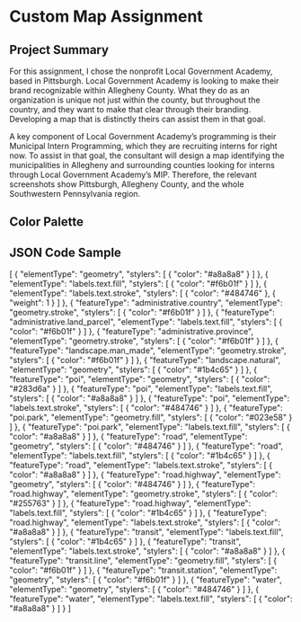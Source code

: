 # Custom Map Assignment

## Project Summary
For this assignment, I chose the nonprofit Local Government Academy, based in Pittsburgh. Local Government Academy is looking to make their brand recognizable within Allegheny County. What they do as an organization is unique not just within the county, but throughout the country, and they want to make that clear through their branding. Developing a map that is distinctly theirs can assist them in that goal. 

A key component of Local Government Academy’s programming is their Municipal Intern Programming, which they are recruiting interns for right now. To assist in that goal, the consultant will design a map identifying the municipalities in Allegheny and surrounding counties looking for interns through Local Government Academy’s MIP. Therefore, the relevant screenshots show Pittsburgh, Allegheny County, and the whole Southwestern Pennsylvania region. 

## Color Palette


## JSON Code Sample
[
  {
    "elementType": "geometry",
    "stylers": [
      {
        "color": "#a8a8a8"
      }
    ]
  },
  {
    "elementType": "labels.text.fill",
    "stylers": [
      {
        "color": "#f6b01f"
      }
    ]
  },
  {
    "elementType": "labels.text.stroke",
    "stylers": [
      {
        "color": "#484746"
      },
      {
        "weight": 1
      }
    ]
  },
  {
    "featureType": "administrative.country",
    "elementType": "geometry.stroke",
    "stylers": [
      {
        "color": "#f6b01f"
      }
    ]
  },
  {
    "featureType": "administrative.land_parcel",
    "elementType": "labels.text.fill",
    "stylers": [
      {
        "color": "#f6b01f"
      }
    ]
  },
  {
    "featureType": "administrative.province",
    "elementType": "geometry.stroke",
    "stylers": [
      {
        "color": "#f6b01f"
      }
    ]
  },
  {
    "featureType": "landscape.man_made",
    "elementType": "geometry.stroke",
    "stylers": [
      {
        "color": "#f6b01f"
      }
    ]
  },
  {
    "featureType": "landscape.natural",
    "elementType": "geometry",
    "stylers": [
      {
        "color": "#1b4c65"
      }
    ]
  },
  {
    "featureType": "poi",
    "elementType": "geometry",
    "stylers": [
      {
        "color": "#283d6a"
      }
    ]
  },
  {
    "featureType": "poi",
    "elementType": "labels.text.fill",
    "stylers": [
      {
        "color": "#a8a8a8"
      }
    ]
  },
  {
    "featureType": "poi",
    "elementType": "labels.text.stroke",
    "stylers": [
      {
        "color": "#484746"
      }
    ]
  },
  {
    "featureType": "poi.park",
    "elementType": "geometry.fill",
    "stylers": [
      {
        "color": "#023e58"
      }
    ]
  },
  {
    "featureType": "poi.park",
    "elementType": "labels.text.fill",
    "stylers": [
      {
        "color": "#a8a8a8"
      }
    ]
  },
  {
    "featureType": "road",
    "elementType": "geometry",
    "stylers": [
      {
        "color": "#484746"
      }
    ]
  },
  {
    "featureType": "road",
    "elementType": "labels.text.fill",
    "stylers": [
      {
        "color": "#1b4c65"
      }
    ]
  },
  {
    "featureType": "road",
    "elementType": "labels.text.stroke",
    "stylers": [
      {
        "color": "#a8a8a8"
      }
    ]
  },
  {
    "featureType": "road.highway",
    "elementType": "geometry",
    "stylers": [
      {
        "color": "#484746"
      }
    ]
  },
  {
    "featureType": "road.highway",
    "elementType": "geometry.stroke",
    "stylers": [
      {
        "color": "#255763"
      }
    ]
  },
  {
    "featureType": "road.highway",
    "elementType": "labels.text.fill",
    "stylers": [
      {
        "color": "#1b4c65"
      }
    ]
  },
  {
    "featureType": "road.highway",
    "elementType": "labels.text.stroke",
    "stylers": [
      {
        "color": "#a8a8a8"
      }
    ]
  },
  {
    "featureType": "transit",
    "elementType": "labels.text.fill",
    "stylers": [
      {
        "color": "#1b4c65"
      }
    ]
  },
  {
    "featureType": "transit",
    "elementType": "labels.text.stroke",
    "stylers": [
      {
        "color": "#a8a8a8"
      }
    ]
  },
  {
    "featureType": "transit.line",
    "elementType": "geometry.fill",
    "stylers": [
      {
        "color": "#f6b01f"
      }
    ]
  },
  {
    "featureType": "transit.station",
    "elementType": "geometry",
    "stylers": [
      {
        "color": "#f6b01f"
      }
    ]
  },
  {
    "featureType": "water",
    "elementType": "geometry",
    "stylers": [
      {
        "color": "#484746"
      }
    ]
  },
  {
    "featureType": "water",
    "elementType": "labels.text.fill",
    "stylers": [
      {
        "color": "#a8a8a8"
      }
    ]
  }
]
